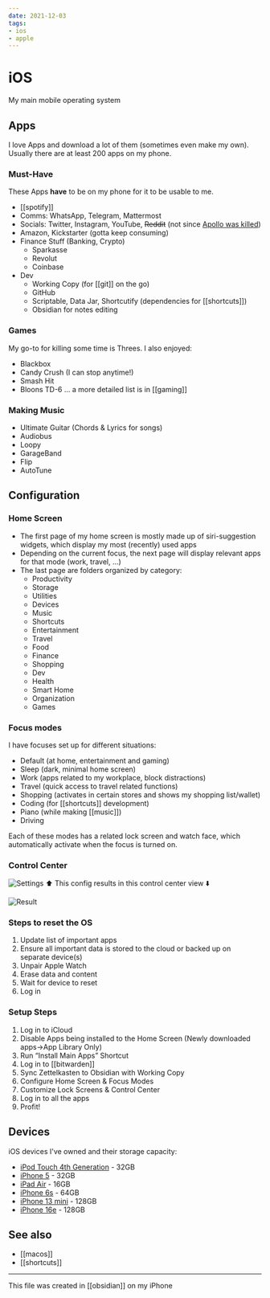 ```yaml
---
date: 2021-12-03
tags:
- ios
- apple
---
```

# iOS

My main mobile operating system 

## Apps

I love Apps and download a lot of them (sometimes even make my own). Usually there are at least 200 apps on my phone.

### Must-Have

These Apps **have** to be on my phone for it to be usable to me.

- [[spotify]]
- Comms: WhatsApp, Telegram, Mattermost
- Socials: Twitter, Instagram, YouTube, ~~Reddit~~ (not since [Apollo was killed](https://www.reddit.com/r/apolloapp/s/5s1pPrgg8i))
- Amazon, Kickstarter (gotta keep consuming)
- Finance Stuff (Banking, Crypto)
  - Sparkasse
  - Revolut
  - Coinbase
- Dev
  - Working Copy (for [[git]] on the go)
  - GitHub
  - Scriptable, Data Jar, Shortcutify (dependencies for [[shortcuts]])
  - Obsidian for notes editing 

### Games

My go-to for killing some time is Threes.
I also enjoyed:

- Blackbox
- Candy Crush (I can stop anytime!)
- Smash Hit
- Bloons TD-6
... a more detailed list is in [[gaming]]

### Making Music

- Ultimate Guitar (Chords & Lyrics for songs)
- Audiobus
- Loopy
- GarageBand
- Flip
- AutoTune

## Configuration

### Home Screen 
- The first page of my home screen is mostly made up of siri-suggestion widgets, which display my most (recently) used apps
- Depending on the current focus, the next page will display relevant apps for that mode (work, travel, ...)
- The last page are folders organized by category:
  - Productivity
  - Storage
  - Utilities
  - Devices
  - Music
  - Shortcuts
  - Entertainment
  - Travel
  - Food
  - Finance
  - Shopping
  - Dev
  - Health
  - Smart Home
  - Organization
  - Games

### Focus modes

I have focuses set up for different situations:

- Default (at home, entertainment and gaming)
- Sleep (dark, minimal home screen)
- Work (apps related to my workplace, block distractions)
- Travel (quick access to travel related functions)
- Shopping (activates in certain stores and shows my shopping list/wallet)
- Coding (for [[shortcuts]] development)
- Piano (while making [[music]])
- Driving

Each of these modes has a related lock screen and watch face, which automatically activate when the focus is turned on.

### Control Center

![Settings](./assets/control-center-config.jpeg)
⬆️ This config results in this control center view ⬇️

![Result](./assets/control-center.jpg)

### Steps to reset the OS

1. Update list of important apps
2. Ensure all important data is stored to the cloud or backed up on separate device(s)
3. Unpair Apple Watch
4. Erase data and content
5. Wait for device to reset
6. Log in

### Setup Steps
1. Log in to iCloud
2. Disable Apps being installed to the Home Screen (Newly downloaded apps->App Library Only)
3. Run “Install Main Apps” Shortcut
4. Log in to [[bitwarden]]
5. Sync Zettelkasten to Obsidian with Working Copy
6. Configure Home Screen & Focus Modes
7. Customize Lock Screens & Control Center
8. Log in to all the apps
9. Profit!

## Devices
iOS devices I've owned and their storage capacity:
- [iPod Touch 4th Generation](mactracker://9894184F-B501-4FBC-9662-7BF7C81165B5) - 32GB
- [iPhone 5](mactracker://C1EF3540-8122-4549-8A28-CCD9CAEF77C2) - 32GB
- [iPad Air](mactracker://19926A5E-013C-45C4-AA3E-FC6CB18F37D5) - 16GB
- [iPhone 6s](mactracker://0F3A4840-6FFE-4A69-B55D-A5CD397FA647) - 64GB
- [iPhone 13 mini](mactracker://EEA8E01A-0CFC-4F20-B6CF-58A8E5EE728C) - 128GB
- [iPhone 16e](mactracker://031F4152-F3C0-4D54-AAA1-98DB157A1C52) - 128GB


## See also
- [[macos]]
- [[shortcuts]]

---

This file was created in [[obsidian]] on my iPhone
